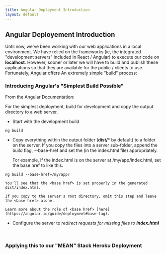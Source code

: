 ```yaml
---
title: Angular Deployment Introduction
layout: default
---
```


## Angular Deployement Introduction

Until now, we've been working with our web applications in a local environment.  We have relied on the frameworks (ie, the integrated "development servers" included in React / Angular) to execute our code on **localhost**.  However, sooner or later we will have to build and publish these applications so that they are available for the public / clients to use. Fortunately, Angular offers An extremely simple "build" process:

### Introducing Angular's "Simplest Build Possible"

From the Angular Documentation:

For the simplest deployment, build for development and copy the output directory to a web server.

* Start with the development build

```
ng build
```

* Copy everything within the output folder (**dist/*** by default) to a folder on the server.
If you copy the files into a server sub-folder, append the build flag, --base-href and set the <base href> (in the index.html file) appropriately.


  For example, if the index.html is on the server at /my/app/index.html, set the base href to <base href="/my/app/"> like this.

```
ng build --base-href=/my/app/
```
    You'll see that the <base href> is set properly in the generated dist/index.html.
    
    If you copy to the server's root directory, omit this step and leave the <base href> alone.
    
    Learn more about the role of <base href> [here](https://angular.io/guide/deployment#base-tag).

* Configure the server to *redirect requests for missing files to **index.html***

<br>

### Applying this to our "MEAN" Stack Heroku Deployment


